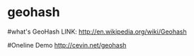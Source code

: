 geohash
=======

#what's GeoHash
LINK: http://en.wikipedia.org/wiki/Geohash

#Oneline Demo
http://cevin.net/geohash
